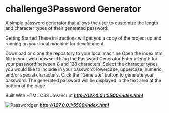 # challenge3Password Generator
A simple password generator that allows the user to customize the length and character types of their generated password.

Getting Started
These instructions will get you a copy of the project up and running on your local machine for development.


Download or clone the repository to your local machine
Open the index.html file in your web browser
Using the Password Generator
Enter a length for your password between 8 and 128 characters.
Select the character types you would like to include in your password: lowercase, uppercase, numeric, and/or special characters.
Click the "Generate" button to generate your password.
The generated password will be displayed in the text area at the bottom of the page.

Built With
HTML
CSS
JavaScript
***http://127.0.0.1:5500/index.html***

![Passwordgen](https://user-images.githubusercontent.com/109132522/213619286-4c550be9-1413-4bb5-b6d4-2fb6717379ef.PNG)
***http://127.0.0.1:5500/index.html***
